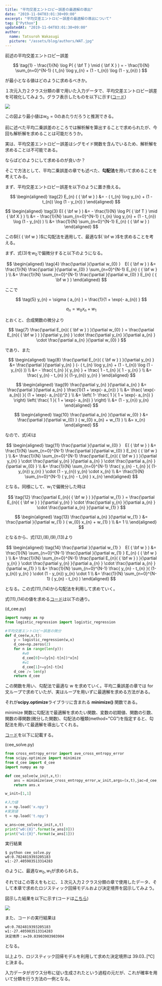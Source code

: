 ```yaml
---
title: "平均交差エントロピー誤差の最適解の導出"
date: "2019-11-04T03:01:30+09:00"
excerpt: "平均交差エントロピー誤差の最適解の導出について"
tag: ["Python"]
updatedAt: "2019-11-04T03:01:30+09:00"
author:
  name: Tatsuroh Wakasugi
  picture: "/assets/blog/authors/WAT.jpg"
---
```


前述の平均交差エントロピー誤差

$$
\tag{1}
    - \frac{1}{N} \log P( { \bf T } \mid { \bf X } )
        = - \frac{1}{N} \sum_{n=0}^{N-1} ( t_{n} \log y_{n} + (1 - t_{n}) \log (1 - y_{n}) )
$$

が最小となる値はどのように求めるべきか。

１次元入力２クラス分類の章で用いた入力データで、平均交差エントロピー誤差を可視化してみよう。グラフ表示したものを以下に示す([コード](https://github.com/WAT36/python/blob/master/machine_learning/classification/cee_visualize.py))

![](/assets/note/programming/102_machine_learning/1021_supervised_learning/10212_classification/cee_ans/Figure_30.png)

この図より最小値は$w_{0}=0$のあたりだろうと推測できる。

前に述べた平均二乗誤差のところでは解析解を算出することで求められたが、今回も解析解を求めることは可能だろうか。

実は、平均交差エントロピー誤差はシグモイド関数を含んでいるため、解析解を求めることは不可能である。

ならばどのようにして求めるのが良いか？

そこで方法として、平均二乗誤差の章でも述べた、**勾配法**を用いて求めることを考えてみる。

まず、平均交差エントロピー誤差を以下のように置き換える。

$$
\begin{aligned}
\tag{2}
    E_{n} ( { \bf w } )
        &= - ( t_{n} \log y_{n} + (1 - t_{n}) \log (1 - y_{n}) )
\end{aligned}
$$

$$
\begin{aligned}
\tag{3} E( { \bf w } )
        &= - \frac{1}{N} \log P( { \bf T } \mid { \bf X } ) \\
        &= - \frac{1}{N} \sum_{n=0}^{N-1} ( t_{n} \log y_{n} + (1 - t_{n}) \log (1 - y_{n}) ) \\
        &=   \frac{1}{N} \sum_{n=0}^{N-1} E_{n} ( { \bf w } )
\end{aligned}
$$

この$E( { \bf w } )$に勾配法を適用して、最適な${ \bf w }$を求めることを考える。

まず、式(3)を$w_{0}$で偏微分すると以下のようになる。

$$
\begin{aligned}
\tag{4} \frac{\partial }{\partial w_{0} }　E( { \bf w } )
        &= \frac{1}{N} \frac{\partial }{\partial w_{0} } \sum_{n=0}^{N-1} E_{n} ( { \bf w } ) \\
        &= \frac{1}{N} \sum_{n=0}^{N-1} \frac{\partial }{\partial w_{0} } E_{n} ( { \bf w } )
\end{aligned}
$$

ここで

$$
\tag{5}
   y_{n} =  \sigma ( a_{n} )  =  \frac{1}{1 + \exp(- a_{n}) }
$$

$$
\tag{6}
   a_{n} =  w_{0} x_{n} + w_{1}
$$

とおくと、合成関数の微分より

$$
\tag{7}
   \frac{\partial E_{n}( { \bf w } ) }{\partial w_{0} }
        =  \frac{\partial E_{n}( { \bf w } ) }{\partial y_{n} } \cdot
           \frac{\partial y_{n} }{\partial a_{n} } \cdot
           \frac{\partial a_{n} }{\partial w_{0} }
$$

であり、また

$$
\begin{aligned}
\tag{8}
   \frac{\partial E_{n}( { \bf w } ) }{\partial y_{n} }
        &=  \frac{\partial }{\partial y_{n} } (- ( t_{n} \log y_{n} + (1 - t_{n}) \log (1 - y_{n}) )) \\
        &=  - \frac{ t_{n} }{ y_{n} } + \frac{ 1 - t_{n} }{ 1 - y_{n} } \\
        &=  \frac{ y_{n} - t_{n} }{ (1-y_{n}) y_{n} }
\end{aligned}
$$

$$
\begin{aligned}
\tag{9}
   \frac{\partial y_{n} }{\partial a_{n} }
        &=  \frac{\partial }{\partial a_{n} }   \frac{1}{1 + \exp(- a_{n}) }  \\
        &=  \frac{ \exp(- a_{n}) }{ (1 + \exp(- a_{n}))^2 }  \\
        &=  \left( 1- \frac{ 1 }{ 1 + \exp(- a_{n}) } \right) \left( \frac{ 1 }{ 1 + \exp(- a_{n}) } \right) \\
        &=  (1 - y_{n}) y_{n}
\end{aligned}
$$

$$
\begin{aligned}
\tag{10}
   \frac{\partial a_{n} }{\partial w_{0} }
        &=  \frac{\partial }{\partial w_{0} }  ( w_{0} x_{n} + w_{1} )  \\
        &=  x_{n}
\end{aligned}
$$

なので、式(4)は

$$
\begin{aligned}
\tag{11} \frac{\partial }{\partial w_{0} }　E( { \bf w } )
        &= \frac{1}{N} \sum_{n=0}^{N-1} \frac{\partial }{\partial w_{0} } E_{n} ( { \bf w } ) \\
        &= \frac{1}{N} \sum_{n=0}^{N-1}
                \frac{\partial E_{n}( { \bf w } ) }{\partial y_{n} } \cdot
                \frac{\partial y_{n} }{\partial a_{n} } \cdot
                \frac{\partial a_{n} }{\partial w_{0} } \\
        &= \frac{1}{N} \sum_{n=0}^{N-1} \frac{ y_{n} - t_{n} }{ (1-y_{n}) y_{n} } \cdot
                (1 - y_{n}) y_{n} \cdot
                x_{n} \\
        &= \frac{1}{N} \sum_{n=0}^{N-1} ( y_{n} - t_{n} ) x_{n}
\end{aligned}
$$

となる。同様にして、w<sub>1</sub>で偏微分した時は

$$
\tag{12}
   \frac{\partial E_{n}( { \bf w } ) }{\partial w_{1} }
        =  \frac{\partial E_{n}( { \bf w } ) }{\partial y_{n} } \cdot
           \frac{\partial y_{n} }{\partial a_{n} } \cdot
           \frac{\partial a_{n} }{\partial w_{1} }
$$

$$
\begin{aligned}
\tag{13}
   \frac{\partial a_{n} }{\partial w_{1} }
        &=  \frac{\partial }{\partial w_{1} }  ( w_{0} x_{n} + w_{1} )  \\
        &=  1  \\
\end{aligned}
$$

となるから、式(12),(8),(9),(13)より

$$
\begin{aligned}
\tag{14} \frac{\partial }{\partial w_{1} }　E( { \bf w } )
        &= \frac{1}{N} \sum_{n=0}^{N-1} \frac{\partial }{\partial w_{1} } E_{n} ( { \bf w } ) \\
        &= \frac{1}{N} \sum_{n=0}^{N-1}
                \frac{\partial E_{n}( { \bf w } ) }{\partial y_{n} } \cdot
                \frac{\partial y_{n} }{\partial a_{n} } \cdot
                \frac{\partial a_{n} }{\partial w_{1} } \\
        &= \frac{1}{N} \sum_{n=0}^{N-1} \frac{ y_{n} - t_{n} }{ (1-y_{n}) y_{n} } \cdot
                (1 - y_{n}) y_{n} \cdot
                1 \\
        &= \frac{1}{N} \sum_{n=0}^{N-1} ( y_{n} - t_{n} )
\end{aligned}
$$

となる。この式(11),(14)から勾配法を利用して求めていく。

式(11),(14)の値を求める[コード](https://github.com/WAT36/python/blob/master/machine_learning/classification/d_cee.py)は以下の通り。

(d_cee.py)

```python
import numpy as np
from logistic_regression import logistic_regression

#平均交差エントロピー誤差の微分
def d_cee(w,x,t):
    y = logistic_regression(w,x)
    d_cee=np.zeros(2)
    for n in range(len(y)):
        #w0
        d_cee[0]+=(y[n]-t[n])*x[n]
        #w1
        d_cee[1]+=y[n]-t[n]
    d_cee /= len(y)
    return d_cee
```

この関数を用い、勾配法で最適な w を求めていく。平均二乗誤差の章では for 文ループで求めていたが、実はループを用いずに最適解を求める方法がある。

それが**scipy.optimize**ライブラリに含まれる **minimize()** 関数である。

minimize 関数に勾配法で最適解を求めたい関数、変数の初期値、関数の引数、関数の導関数(微分した関数)、勾配法の種類(method="CG")を指定すると、勾配法を用いて最適解を導出してくれる。

[コード](https://github.com/WAT36/python/blob/master/machine_learning/classification/cee_solve.py)を以下に記載する。

(cee_solve.py)

```python
from cross_entropy_error import ave_cross_entropy_error
from scipy.optimize import minimize
from d_cee import d_cee
import numpy as np

def cee_solve(w_init,x,t):
    ans = minimize(ave_cross_entropy_error,w_init,args=(x,t),jac=d_cee,method="CG")
    return ans.x

w_init=[1,1]

#入力値
x = np.load('x.npy')
#実測値
t = np.load('t.npy')

w_ans=cee_solve(w_init,x,t)
print("w0:{0}".format(w_ans[0]))
print("w1:{0}".format(w_ans[1]))
```

実行結果

```
$ python cee_solve.py
w0:0.7024819393205183
w1:-27.405983513314283
```

のように、最適な$w_{0},w_{1}$が求められる。

それではこの答えをもとに、１次元入力２クラス分類の章で使用したデータ、そして本章で求めたロジスティック回帰モデルおよび決定境界を図示してみよう。

図示した結果を以下に示す(コードは[こちら](https://github.com/WAT36/python/blob/master/machine_learning/classification/cee_solve_plot.py))

![](/assets/note/programming/102_machine_learning/1021_supervised_learning/10212_classification/cee_ans/Figure_31.png)

また、コードの実行結果は

```
w0:0.7024819393205183
w1:-27.405983513314283
決定境界：x=39.03903903903904
```

となる。

以上より、ロジスティック回帰モデルを利用して求めた決定境界は 39.03..[℃]と決まる。

入力データがガウス分布に従い生成されたという過程の元だが、これが確率を用いて分類を行う方法の一例となる。

